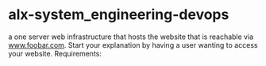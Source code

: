 # alx-system_engineering-devops
 a one server web infrastructure that hosts the website that is reachable via www.foobar.com. Start your explanation by having a user wanting to access your website.  Requirements:
